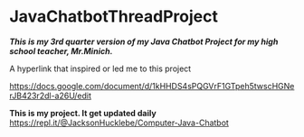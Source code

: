 # JavaChatbotThreadProject
 _**This is my 3rd quarter version of my Java Chatbot Project for my high school teacher, Mr.Minich.**_

A hyperlink that inspired or led me to this project 

https://docs.google.com/document/d/1kHHDS4sPQGVrF1GTpeh5twscHGNerJB423r2dl-a26U/edit

**This is my project. It get updated daily**
https://repl.it/@JacksonHucklebe/Computer-Java-Chatbot

